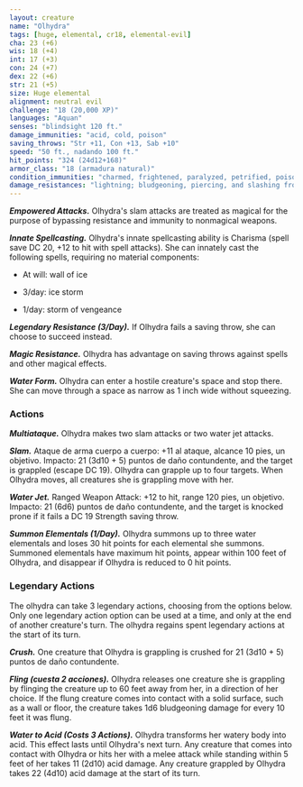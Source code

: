 ```yaml
---
layout: creature
name: "Olhydra"
tags: [huge, elemental, cr18, elemental-evil]
cha: 23 (+6)
wis: 18 (+4)
int: 17 (+3)
con: 24 (+7)
dex: 22 (+6)
str: 21 (+5)
size: Huge elemental
alignment: neutral evil
challenge: "18 (20,000 XP)"
languages: "Aquan"
senses: "blindsight 120 ft."
damage_immunities: "acid, cold, poison"
saving_throws: "Str +11, Con +13, Sab +10"
speed: "50 ft., nadando 100 ft."
hit_points: "324 (24d12+168)"
armor_class: "18 (armadura natural)"
condition_immunities: "charmed, frightened, paralyzed, petrified, poisoned, prone, restrained"
damage_resistances: "lightning; bludgeoning, piercing, and slashing from nonmagical weapons"
---
```


***Empowered Attacks.*** Olhydra's slam attacks are treated as magical for the purpose of bypassing resistance and immunity to nonmagical weapons.

***Innate Spellcasting.*** Olhydra's innate spellcasting ability is Charisma (spell save DC 20, +12 to hit with spell attacks). She can innately cast the following spells, requiring no material components:

* At will: wall of ice

* 3/day: ice storm

* 1/day: storm of vengeance

***Legendary Resistance (3/Day).*** If Olhydra fails a saving throw, she can choose to succeed instead.

***Magic Resistance.*** Olhydra has advantage on saving throws against spells and other magical effects.

***Water Form.*** Olhydra can enter a hostile creature's space and stop there. She can move through a space as narrow as 1 inch wide without squeezing.

### Actions

***Multiataque.*** Olhydra makes two slam attacks or two water jet attacks.

***Slam.*** Ataque de arma cuerpo a cuerpo: +11 al ataque, alcance 10 pies, un objetivo. Impacto: 21 (3d10 + 5) puntos de daño contundente, and the target is grappled (escape DC 19). Olhydra can grapple up to four targets. When Olhydra moves, all creatures she is grappling move with her.

***Water Jet.*** Ranged Weapon Attack: +12 to hit, range 120 pies, un objetivo. Impacto: 21 (6d6) puntos de daño contundente, and the target is knocked prone if it fails a DC 19 Strength saving throw.

***Summon Elementals (1/Day).*** Olhydra summons up to three water elementals and loses 30 hit points for each elemental she summons. Summoned elementals have maximum hit points, appear within 100 feet of Olhydra, and disappear if Olhydra is reduced to 0 hit points.

### Legendary Actions

The olhydra can take 3 legendary actions, choosing from the options below. Only one legendary action option can be used at a time, and only at the end of another creature's turn. The olhydra regains spent legendary actions at the start of its turn.

***Crush.*** One creature that Olhydra is grappling is crushed for 21 (3d10 + 5) puntos de daño contundente.

***Fling (cuesta 2 acciones).*** Olhydra releases one creature she is grappling by flinging the creature up to 60 feet away from her, in a direction of her choice. If the flung creature comes into contact with a solid surface, such as a wall or floor, the creature takes 1d6 bludgeoning damage for every 10 feet it was flung.

***Water to Acid (Costs 3 Actions).*** Olhydra transforms her watery body into acid. This effect lasts until Olhydra's next turn. Any creature that comes into contact with Olhydra or hits her with a melee attack while standing within 5 feet of her takes 11 (2d10) acid damage. Any creature grappled by Olhydra takes 22 (4d10) acid damage at the start of its turn.